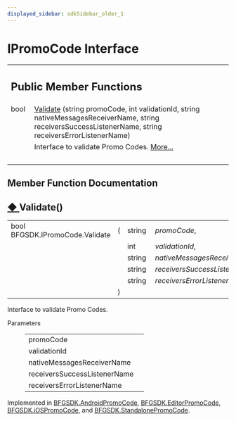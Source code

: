 ```yaml
---
displayed_sidebar: sdkSidebar_older_1
---
```

# IPromoCode Interface 

<div class="contents"><table class="memberdecls"><tr class="heading"><td colspan="2"><h2 class="groupheader"><a id="pub-methods" name="pub-methods"></a> Public Member Functions</h2></td></tr><tr class="memitem:aa4069bb614bfdfe60236a558729a88d6"><td class="memItemLeft" align="right" valign="top">bool&#160;</td><td class="memItemRight" valign="bottom"><a class="el" href="interface_b_f_g_s_d_k_1_1_i_promo_code.html#aa4069bb614bfdfe60236a558729a88d6">Validate</a> (string promoCode, int validationId, string nativeMessagesReceiverName, string receiversSuccessListenerName, string receiversErrorListenerName)</td></tr><tr class="memdesc:aa4069bb614bfdfe60236a558729a88d6"><td class="mdescLeft">&#160;</td><td class="mdescRight">Interface to validate Promo Codes.  <a href="interface_b_f_g_s_d_k_1_1_i_promo_code.html#aa4069bb614bfdfe60236a558729a88d6">More...</a><br /></td></tr><tr class="separator:aa4069bb614bfdfe60236a558729a88d6"><td class="memSeparator" colspan="2">&#160;</td></tr></table><h2 class="groupheader">Member Function Documentation</h2><a id="aa4069bb614bfdfe60236a558729a88d6" name="aa4069bb614bfdfe60236a558729a88d6"></a><h2 class="memtitle"><span class="permalink"><a href="#aa4069bb614bfdfe60236a558729a88d6">&#9670;&nbsp;</a></span>Validate()</h2><div class="memitem"><div class="memproto"><table class="memname"><tr><td class="memname">bool BFGSDK.IPromoCode.Validate </td><td>(</td><td class="paramtype">string&#160;</td><td class="paramname"><em>promoCode</em>, </td></tr><tr><td class="paramkey"></td><td></td><td class="paramtype">int&#160;</td><td class="paramname"><em>validationId</em>, </td></tr><tr><td class="paramkey"></td><td></td><td class="paramtype">string&#160;</td><td class="paramname"><em>nativeMessagesReceiverName</em>, </td></tr><tr><td class="paramkey"></td><td></td><td class="paramtype">string&#160;</td><td class="paramname"><em>receiversSuccessListenerName</em>, </td></tr><tr><td class="paramkey"></td><td></td><td class="paramtype">string&#160;</td><td class="paramname"><em>receiversErrorListenerName</em>&#160;</td></tr><tr><td></td><td>)</td><td></td><td></td></tr></table></div><div class="memdoc">Interface to validate Promo Codes. <dl class="params"><dt>Parameters</dt><dd><table class="params"><tr><td class="paramname">promoCode</td><td></td></tr><tr><td class="paramname">validationId</td><td></td></tr><tr><td class="paramname">nativeMessagesReceiverName</td><td></td></tr><tr><td class="paramname">receiversSuccessListenerName</td><td></td></tr><tr><td class="paramname">receiversErrorListenerName</td><td></td></tr></table></dd></dl>Implemented in <a class="el" href="class_b_f_g_s_d_k_1_1_android_promo_code.html#a5fdb0364802e817d760850bc5c997c95">BFGSDK.AndroidPromoCode</a>, <a class="el" href="class_b_f_g_s_d_k_1_1_editor_promo_code.html#ae73535bb2257dbc0eafbadd083337c89">BFGSDK.EditorPromoCode</a>, <a class="el" href="class_b_f_g_s_d_k_1_1i_o_s_promo_code.html#adf7444bb9b8fe74bdee73a6fe33d057c">BFGSDK.iOSPromoCode</a>, and <a class="el" href="class_b_f_g_s_d_k_1_1_standalone_promo_code.html#ac4b3142b9e5af9005e6c869ec0bd02ce">BFGSDK.StandalonePromoCode</a>.</div></div></div> 
